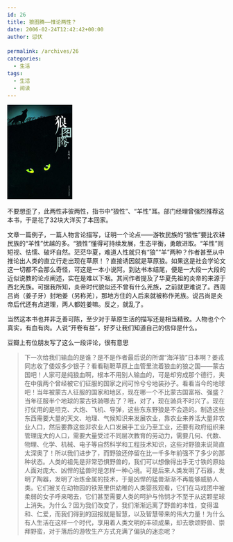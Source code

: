 ```yaml
---
id: 26
title: 狼图腾——惟论两性？
date: 2006-02-24T12:42:42+00:00
author: 愆伏

permalink: /archives/26
categories:
  - 生活
tags:
  - 生活
  - 阅读
---
```

![狼图腾](/wp-content/uploads/200602/25_161112_s1466042.jpg)

不要想歪了，此两性非彼两性，指书中“狼性”、“羊性”耳。部门经理曾强烈推荐这本书，于是花了32块大洋买了本回家。
  
文章一篇例子，一篇人物言论描写，证明一个论点——游牧民族的“狼性”要比农耕民族的“羊性”优越的多。“狼性”懂得可持续发展，生态平衡，勇敢进取。“羊性”则短视、怯懦、破坏自然。茫茫华夏，难道人性就只有“狼”“羊”两种？作者甚至从中推论出人类的直立行走出现在草原！？直接诱因就是草原狼。如果这是社会学论文这一切都不会那么奇怪，可这是一本小说阿。到达书本结尾，便是一大段一大段的近似说教的论点阐述，实在是难以下咽。其间作者提及了华夏先祖的炎帝的来源于西北羌族。可据我所知，炎帝时代貌似还不曾有什么羌族，之前就更难说了。西周吕尚（姜子牙）封地姜（另称羌），那地方住的人后来就被称作羌族。说吕尚是炎帝后代还有点道理，两人都姓姜嘛。反之，就乱了。


当然这本书也并非乏善可陈，至少对于草原生活的描写还是相当精致。人物也个个真实，有血有肉。人说“开卷有益”，好歹让我们知道自己的信仰是什么。

豆瓣上有位朋友写了这么一段评论，很有意思

> 下一次给我们输血的是谁？是不是作者最后说的所谓“海洋狼”日本啊？姜戎同志收了倭奴多少银子？看看鞑靼草原上血管里流着狼血的狼之国——蒙古国吧！人家可是纯狼血啊，根本不用别人输血的，可是却穷成那个德行，夹在中俄两个曾经被它们征服的国家之间可怜兮兮地装孙子。看看当今的地球吧！当年被蒙古人征服的国家和地区，现在哪一个不比蒙古国富裕、强盛？当年征服半个地球的蒙古铁骑哪去了？哦，对了，现在骑兵不时兴了。现在打仗用的是坦克、大炮、飞机、导弹，这些东东野狼是不会造的。制造这些东西需要大量的天文、地理、气候知识来发展农业，靠农业来养活大量非农业人口，然后要靠这些非农业人口发展手工业乃至工业，还要有政府组织来管理庞大的人口，需要大量受过不同层次教育的劳动力，需要几何、代数、物理、化学、机械、电子等自然科学和工程技术知识，这些对野狼来说简直太深奥了！所以我们进步了，而野狼还停留在比一千多年前强不了多少的那种状态。人类的祖先是非常恐惧野兽的，我们可以想像得出手无寸铁的原始人面对庞大、凶悍的猛兽时是怎样一种心境。可是后来人类发明了石器，发明了陶器，发明了冶炼金属的技术，于是凶悍的猛兽渐渐不再能够威胁人类。它们被关在动物园的铁笼里供幼稚的人类婴孩观看，它们在马戏团中被柔弱的女子呼来喝去，它们甚至需要人类的呵护与怜悯才不至于从这颗星球上消失。为什么？因为我们改变了，我们渐渐远离了野兽的本性，变得温和、仁爱，而我们得到的回报就是智慧，以及智慧带来的伟大力量！为什么有人生活在这样一个时代，享用着人类文明的丰硕成果，却去歌颂野兽、崇拜野蛮，对于落后的游牧生产方式充满了偏执的迷恋呢？
